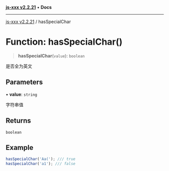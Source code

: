 [**js-xxx v2.2.21**](../README.md) • **Docs**

***

[js-xxx v2.2.21](../README.md) / hasSpecialChar

# Function: hasSpecialChar()

> **hasSpecialChar**(`value`): `boolean`

是否全为英文

## Parameters

• **value**: `string`

字符串值

## Returns

`boolean`

## Example

```ts
hasSpecialChar('Aa('); /// true
hasSpecialChar('a1'); /// false
```
